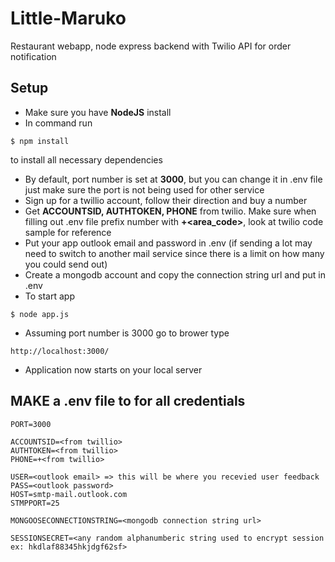 # Little-Maruko
Restaurant webapp, node express backend with Twilio API for order notification

## Setup
+ Make sure you have **NodeJS** install
+ In command run 
```
$ npm install
```
to install all necessary dependencies

+ By default, port number is set at **3000**, but you can change it in .env file just make sure the port is not being used for other service
+ Sign up for a twillio account, follow their direction and buy a number
+ Get **ACCOUNTSID, AUTHTOKEN, PHONE** from twilio. Make sure when filling out .env file prefix number with **+<area_code>**, look at twilio code sample for reference
+ Put your app outlook email and password in .env (if sending a lot may need to switch to another mail service since there is a limit on how many you could send out)
+ Create a mongodb account and copy the connection string url and put in .env
+ To start app
```
$ node app.js
```
+ Assuming port number is 3000 go to brower type 
```
http://localhost:3000/
```
+ Application now starts on your local server


## MAKE a .env file to for all credentials
```
PORT=3000

ACCOUNTSID=<from twillio>
AUTHTOKEN=<from twillio>
PHONE=+<from twillio>

USER=<outlook email> => this will be where you recevied user feedback
PASS=<outlook password>
HOST=smtp-mail.outlook.com
STMPPORT=25

MONGOOSECONNECTIONSTRING=<mongodb connection string url>

SESSIONSECRET=<any random alphanumberic string used to encrypt session ex: hkdlaf88345hkjdgf62sf>
```


